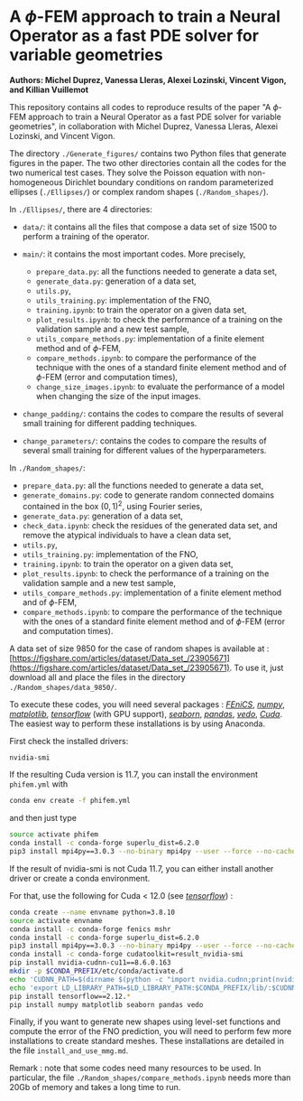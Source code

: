 # A $\phi$-FEM approach to train a Neural Operator as a fast PDE solver for variable geometries

**Authors: Michel Duprez, Vanessa Lleras, Alexei Lozinski, Vincent Vigon, and Killian Vuillemot**

This repository contains all codes to reproduce results of the paper "A $\phi$-FEM approach to train a Neural Operator as a fast PDE solver for variable geometries", in collaboration with Michel Duprez, Vanessa Lleras, Alexei Lozinski, and Vincent Vigon. 

The directory `./Generate_figures/` contains two Python files that generate figures in the paper. The two other directories contain all the codes for the two numerical test cases. They solve the Poisson equation with non-homogeneous Dirichlet boundary conditions on random parameterized ellipses (`./Ellipses/`) or complex random shapes (`./Random_shapes/`). 

In `./Ellipses/`, there are 4 directories: 
- `data/`: it contains all the files that compose a data set of size 1500 to perform a training of the operator. 
- `main/`: it contains the most important codes. More precisely, 
    - `prepare_data.py`: all the functions needed to generate a data set, 
    - `generate_data.py`: generation of a data set, 
    - `utils.py`,
    - `utils_training.py`: implementation of the FNO, 
    - `training.ipynb`: to train the operator on a given data set,
    - `plot_results.ipynb`: to check the performance of a training on the validation sample and a new test sample, 
    - `utils_compare_methods.py`: implementation of a finite element method and of $\phi$-FEM,
    - `compare_methods.ipynb`: to compare the performance of the technique with the ones of a standard finite element method and of $\phi$-FEM (error and computation times),
    - `change_size_images.ipynb`: to evaluate the performance of a model when changing the size of the input images.

- `change_padding/`: contains the codes to compare the results of several small training for different padding techniques. 
- `change_parameters/`: contains the codes to compare the results of several small training for different values of the hyperparameters. 

In `./Random_shapes/`: 
- `prepare_data.py`: all the functions needed to generate a data set, 
- `generate_domains.py`: code to generate random connected domains contained in the box $(0,1)^2$, using Fourier series,
- `generate_data.py`: generation of a data set, 
- `check_data.ipynb`: check the residues of the generated data set, and remove the atypical individuals to have a clean data set,
- `utils.py`,
- `utils_training.py`: implementation of the FNO, 
- `training.ipynb`: to train the operator on a given data set,
- `plot_results.ipynb`: to check the performance of a training on the validation sample and a new test sample, 
- `utils_compare_methods.py`: implementation of a finite element method and of $\phi$-FEM,
- `compare_methods.ipynb`: to compare the performance of the technique with the ones of a standard finite element method and of $\phi$-FEM (error and computation times).
  
A data set of size 9850 for the case of random shapes is available at : [https://figshare.com/articles/dataset/Data_set_/23905671](https://figshare.com/articles/dataset/Data_set_/23905671). To use it, just download all and place the files in the directory `./Random_shapes/data_9850/`.

To execute these codes, you will need several packages : 
[*FEniCS*](https://fenicsproject.org/),
[*numpy*](https://numpy.org/doc/stable/index.html),
[*matplotlib*](https://matplotlib.org/),
[*tensorflow*](https://www.tensorflow.org/?hl=fr) (with GPU support),
[*seaborn*](https://seaborn.pydata.org/),
[*pandas*](https://pandas.pydata.org/),
[*vedo*](https://vedo.embl.es/#refs),
[*Cuda*](https://developer.nvidia.com/cuda-downloads). The easiest way to perform these installations is by using Anaconda. 

First check the installed drivers:   
```bash
nvidia-smi
```
If the resulting Cuda version is 11.7, you can install the environment `phifem.yml` with 

```bash 
conda env create -f phifem.yml
```

and then just type 
```bash 
source activate phifem
conda install -c conda-forge superlu_dist=6.2.0
pip3 install mpi4py==3.0.3 --no-binary mpi4py --user --force --no-cache-dir
``` 

If the result of nvidia-smi is not Cuda 11.7, you can either install another driver or create a conda environment. 

For that, use the following for Cuda $<$ 12.0 (see [*tensorflow*](https://www.tensorflow.org/install/pip?hl=fr)) : 

```bash 
conda create --name envname python=3.8.10
source activate envname 
conda install -c conda-forge fenics mshr 
conda install -c conda-forge superlu_dist=6.2.0
pip3 install mpi4py==3.0.3 --no-binary mpi4py --user --force --no-cache-dir
conda install -c conda-forge cudatoolkit=result_nvidia-smi 
pip install nvidia-cudnn-cu11==8.6.0.163
mkdir -p $CONDA_PREFIX/etc/conda/activate.d
echo 'CUDNN_PATH=$(dirname $(python -c "import nvidia.cudnn;print(nvidia.cudnn.__file__)"))' >> $CONDA_PREFIX/etc/conda/activate.d/env_vars.sh
echo 'export LD_LIBRARY_PATH=$LD_LIBRARY_PATH:$CONDA_PREFIX/lib/:$CUDNN_PATH/lib' >> $CONDA_PREFIX/etc/conda/activate.d/env_vars.sh
pip install tensorflow==2.12.*
pip install numpy matplotlib seaborn pandas vedo 
```


Finally, if you want to generate new shapes using level-set functions and compute the error of the FNO prediction, you will need to perform few more installations to create standard meshes. These installations are detailed in the file `install_and_use_mmg.md`. 


Remark : note that some codes need many resources to be used. In particular, the file `./Random_shapes/compare_methods.ipynb` needs more than 20Gb of memory and takes a long time to run.
